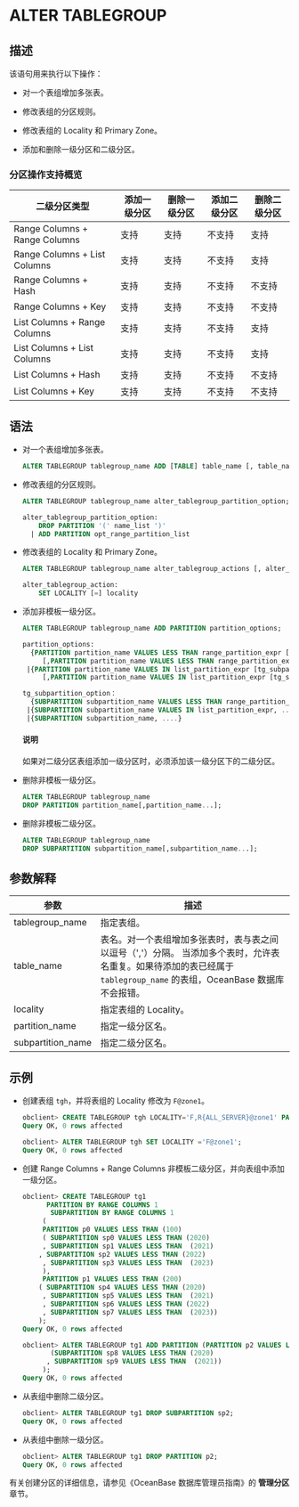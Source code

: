 # ALTER TABLEGROUP

## 描述

该语句用来执行以下操作：

* 对一个表组增加多张表。

* 修改表组的分区规则。

* 修改表组的 Locality 和 Primary Zone。

* 添加和删除一级分区和二级分区。

### 分区操作支持概览

|            二级分区类型             | 添加一级分区 | 删除一级分区 | 添加二级分区 | 删除二级分区 |
|-------------------------------|--------|--------|--------|--------|
| Range Columns + Range Columns | 支持     | 支持     | 不支持    | 支持     |
| Range Columns + List Columns  | 支持     | 支持     | 不支持    | 支持     |
| Range Columns + Hash          | 支持     | 支持     | 不支持    | 不支持    |
| Range Columns + Key           | 支持     | 支持     | 不支持    | 不支持    |
| List Columns  + Range Columns | 支持     | 支持     | 不支持    | 支持     |
| List Columns  + List Columns  | 支持     | 支持     | 不支持    | 支持     |
| List Columns + Hash           | 支持     | 支持     | 不支持    | 不支持    |
| List Columns + Key            | 支持     | 支持     | 不支持    | 不支持    |

## 语法

* 对一个表组增加多张表。

  ```sql
  ALTER TABLEGROUP tablegroup_name ADD [TABLE] table_name [, table_name...];
  ```

* 修改表组的分区规则。

  ```sql
  ALTER TABLEGROUP tablegroup_name alter_tablegroup_partition_option;
  
  alter_tablegroup_partition_option:
      DROP PARTITION '(' name_list ')'
    | ADD PARTITION opt_range_partition_list
  ```

* 修改表组的 Locality 和 Primary Zone。

  ```sql
  ALTER TABLEGROUP tablegroup_name alter_tablegroup_actions [, alter_tablegroup_action ...];
  
  alter_tablegroup_action:
      SET LOCALITY [=] locality
  ```

* 添加非模板一级分区。

  ```sql
  ALTER TABLEGROUP tablegroup_name ADD PARTITION partition_options;
  
  partition_options:
    {PARTITION partition_name VALUES LESS THAN range_partition_expr [tg_subpartition_option]
       [,PARTITION partition_name VALUES LESS THAN range_partition_expr [tg_subpartition_option]]... }
   |{PARTITION partition_name VALUES IN list_partition_expr [tg_subpartition_option]
       [,PARTITION partition_name VALUES IN list_partition_expr [tg_subpartition_option]]...}
  
  tg_subpartition_option：
    {SUBPARTITION subpartition_name VALUES LESS THAN range_partition_expr, ...}
   |{SUBPARTITION subpartition_name VALUES IN list_partition_expr, ....}
   |{SUBPARTITION subpartition_name, ....}
  ```

  <main id="notice" type='explain'>
    <h4>说明</h4>
    <p>如果对二级分区表组添加一级分区时，必须添加该一级分区下的二级分区。</p>
  </main>
  
* 删除非模板一级分区。

  ```sql
  ALTER TABLEGROUP tablegroup_name
  DROP PARTITION partition_name[,partition_name...];
  ```

* 删除非模板二级分区。

  ```sql
  ALTER TABLEGROUP tablegroup_name
  DROP SUBPARTITION subpartition_name[,subpartition_name...];
  ```

## 参数解释

|      **参数**       |                                                       **描述**                                                        |
|-------------------|---------------------------------------------------------------------------------------------------------------------|
| tablegroup_name   | 指定表组。                                                                                                               |
| table_name        | 表名。对一个表组增加多张表时，表与表之间以逗号（','）分隔。 当添加多个表时，允许表名重复。如果待添加的表已经属于 `tablegroup_name` 的表组，OceanBase 数据库不会报错。 |
| locality          | 指定表组的 Locality。                                                                                                     |
| partition_name    | 指定一级分区名。                                                                                                            |
| subpartition_name | 指定二级分区名。                                                                                                            |

## 示例

* 创建表组 `tgh`，并将表组的 Locality 修改为 `F@zone1`。

  ```sql
  obclient> CREATE TABLEGROUP tgh LOCALITY='F,R{ALL_SERVER}@zone1' PARTITION BY HASH PARTITIONS 10;
  Query OK, 0 rows affected
  
  obclient> ALTER TABLEGROUP tgh SET LOCALITY ='F@zone1';
  Query OK, 0 rows affected
  ```

* 创建 Range Columns + Range Columns 非模板二级分区，并向表组中添加一级分区。

  ```sql
  obclient> CREATE TABLEGROUP tg1
        PARTITION BY RANGE COLUMNS 1
         SUBPARTITION BY RANGE COLUMNS 1
       (
       PARTITION p0 VALUES LESS THAN (100)
       ( SUBPARTITION sp0 VALUES LESS THAN (2020)
       , SUBPARTITION sp1 VALUES LESS THAN  (2021)
      , SUBPARTITION sp2 VALUES LESS THAN (2022)
       , SUBPARTITION sp3 VALUES LESS THAN  (2023)
       ),
       PARTITION p1 VALUES LESS THAN (200)
      ( SUBPARTITION sp4 VALUES LESS THAN (2020)
       , SUBPARTITION sp5 VALUES LESS THAN  (2021)
       , SUBPARTITION sp6 VALUES LESS THAN (2022)
       , SUBPARTITION sp7 VALUES LESS THAN  (2023))
      );
  Query OK, 0 rows affected
  
  obclient> ALTER TABLEGROUP tg1 ADD PARTITION (PARTITION p2 VALUES LESS THAN (300)
         (SUBPARTITION sp8 VALUES LESS THAN (2020)
        , SUBPARTITION sp9 VALUES LESS THAN  (2021))
       );
  Query OK, 0 rows affected
  ```

* 从表组中删除二级分区。

  ```sql
  obclient> ALTER TABLEGROUP tg1 DROP SUBPARTITION sp2;
  Query OK, 0 rows affected
  ```

* 从表组中删除一级分区。

  ```sql
  obclient> ALTER TABLEGROUP tg1 DROP PARTITION p2;
  Query OK, 0 rows affected
  ```

有关创建分区的详细信息，请参见《OceanBase 数据库管理员指南》的 **管理分区** 章节。
